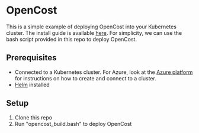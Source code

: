 # OpenCost

This is a simple example of deploying OpenCost into your Kubernetes cluster. The install guide is available [here](https://www.opencost.io/docs/install). For simplicity, we can use the bash script provided in this repo to deploy OpenCost.

## Prerequisites

* Connected to a Kubernetes cluster. For Azure, look at the [Azure platform](https://github.com/zjorge96/apps-on-k8s/tree/main/platform/azure) for instructions on how to create and connect to a cluster.
* [Helm](https://helm.sh/) installed

## Setup

1. Clone this repo
2. Run "opencost_build.bash" to deploy OpenCost